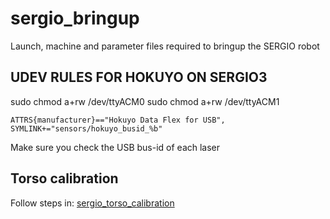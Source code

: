 # sergio_bringup
Launch, machine and parameter files required to bringup the SERGIO robot

## UDEV RULES FOR HOKUYO ON SERGIO3

sudo chmod a+rw /dev/ttyACM0
sudo chmod a+rw /dev/ttyACM1

    ATTRS{manufacturer}=="Hokuyo Data Flex for USB", SYMLINK+="sensors/hokuyo_busid_%b"

Make sure you check the USB bus-id of each laser

## Torso calibration
Follow steps in: [sergio_torso_calibration](../../../sergio_torso_calibration)
